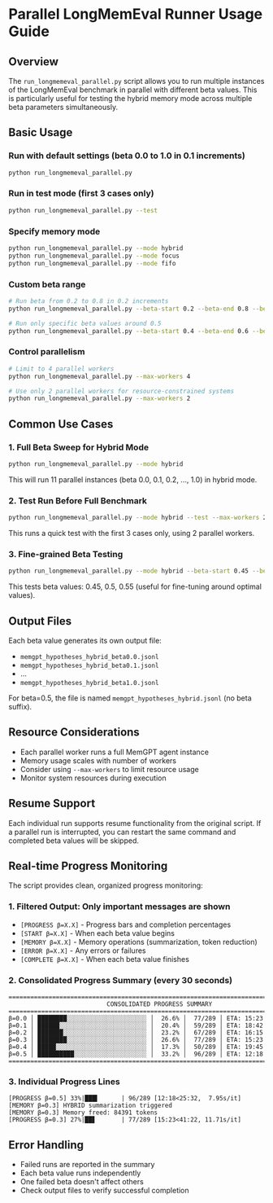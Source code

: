 # Parallel LongMemEval Runner Usage Guide

## Overview
The `run_longmemeval_parallel.py` script allows you to run multiple instances of the LongMemEval benchmark in parallel with different beta values. This is particularly useful for testing the hybrid memory mode across multiple beta parameters simultaneously.

## Basic Usage

### Run with default settings (beta 0.0 to 1.0 in 0.1 increments)
```bash
python run_longmemeval_parallel.py
```

### Run in test mode (first 3 cases only)
```bash
python run_longmemeval_parallel.py --test
```

### Specify memory mode
```bash
python run_longmemeval_parallel.py --mode hybrid
python run_longmemeval_parallel.py --mode focus
python run_longmemeval_parallel.py --mode fifo
```

### Custom beta range
```bash
# Run beta from 0.2 to 0.8 in 0.2 increments
python run_longmemeval_parallel.py --beta-start 0.2 --beta-end 0.8 --beta-step 0.2

# Run only specific beta values around 0.5
python run_longmemeval_parallel.py --beta-start 0.4 --beta-end 0.6 --beta-step 0.1
```

### Control parallelism
```bash
# Limit to 4 parallel workers
python run_longmemeval_parallel.py --max-workers 4

# Use only 2 parallel workers for resource-constrained systems
python run_longmemeval_parallel.py --max-workers 2
```

## Common Use Cases

### 1. Full Beta Sweep for Hybrid Mode
```bash
python run_longmemeval_parallel.py --mode hybrid
```
This will run 11 parallel instances (beta 0.0, 0.1, 0.2, ..., 1.0) in hybrid mode.

### 2. Test Run Before Full Benchmark
```bash
python run_longmemeval_parallel.py --mode hybrid --test --max-workers 2
```
This runs a quick test with the first 3 cases only, using 2 parallel workers.

### 3. Fine-grained Beta Testing
```bash
python run_longmemeval_parallel.py --mode hybrid --beta-start 0.45 --beta-end 0.55 --beta-step 0.05
```
This tests beta values: 0.45, 0.5, 0.55 (useful for fine-tuning around optimal values).

## Output Files
Each beta value generates its own output file:
- `memgpt_hypotheses_hybrid_beta0.0.jsonl`
- `memgpt_hypotheses_hybrid_beta0.1.jsonl`
- ...
- `memgpt_hypotheses_hybrid_beta1.0.jsonl`

For beta=0.5, the file is named `memgpt_hypotheses_hybrid.jsonl` (no beta suffix).

## Resource Considerations
- Each parallel worker runs a full MemGPT agent instance
- Memory usage scales with number of workers
- Consider using `--max-workers` to limit resource usage
- Monitor system resources during execution

## Resume Support
Each individual run supports resume functionality from the original script. If a parallel run is interrupted, you can restart the same command and completed beta values will be skipped.

## Real-time Progress Monitoring
The script provides clean, organized progress monitoring:

### 1. **Filtered Output**: Only important messages are shown
- `[PROGRESS β=X.X]` - Progress bars and completion percentages
- `[START β=X.X]` - When each beta value begins
- `[MEMORY β=X.X]` - Memory operations (summarization, token reduction)
- `[ERROR β=X.X]` - Any errors or failures
- `[COMPLETE β=X.X]` - When each beta value finishes

### 2. **Consolidated Progress Summary** (every 30 seconds)
```
================================================================================
                           CONSOLIDATED PROGRESS SUMMARY                           
================================================================================
β=0.0 │ ████████░░░░░░░░░░░░░░░░░░░░░░ │  26.6% │  77/289 │ ETA: 15:23
β=0.1 │ ██████░░░░░░░░░░░░░░░░░░░░░░░░ │  20.4% │  59/289 │ ETA: 18:42
β=0.2 │ ███████░░░░░░░░░░░░░░░░░░░░░░░ │  23.2% │  67/289 │ ETA: 16:15
β=0.3 │ ████████░░░░░░░░░░░░░░░░░░░░░░ │  26.6% │  77/289 │ ETA: 15:23
β=0.4 │ █████░░░░░░░░░░░░░░░░░░░░░░░░░ │  17.3% │  50/289 │ ETA: 19:45
β=0.5 │ ██████████░░░░░░░░░░░░░░░░░░░░ │  33.2% │  96/289 │ ETA: 12:18
================================================================================
```

### 3. **Individual Progress Lines**
```
[PROGRESS β=0.5] 33%|███▍      | 96/289 [12:18<25:32,  7.95s/it]
[MEMORY β=0.3] HYBRID summarization triggered
[MEMORY β=0.3] Memory freed: 84391 tokens
[PROGRESS β=0.3] 27%|██▋       | 77/289 [15:23<41:22, 11.71s/it]
```

## Error Handling
- Failed runs are reported in the summary
- Each beta value runs independently
- One failed beta doesn't affect others
- Check output files to verify successful completion 